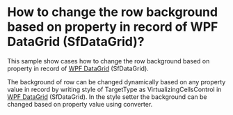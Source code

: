 # How to change the row background based on property in record of WPF DataGrid (SfDataGrid)?

This sample show cases how to change the row background based on property in record of [WPF DataGrid](https://www.syncfusion.com/wpf-controls/datagrid) (SfDataGrid).

The background of row can be changed dynamically based on any property value in record by writing style of TargetType as VirtualizingCellsControl in [WPF DataGrid](https://www.syncfusion.com/wpf-controls/datagrid) (SfDataGrid). In the style setter the background can be changed based on property value using converter.
